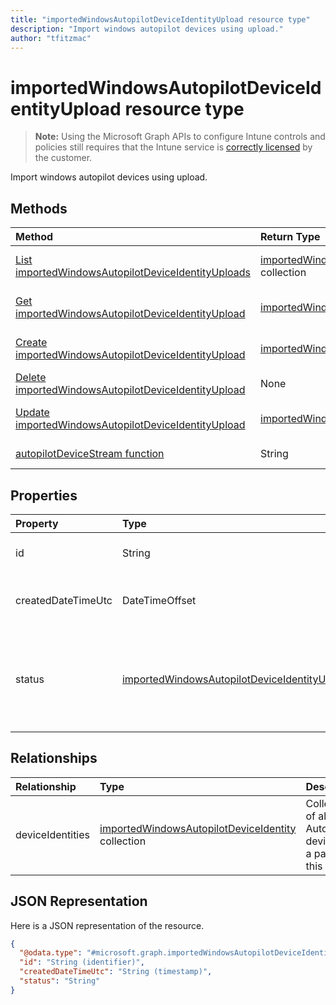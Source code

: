 ```yaml
---
title: "importedWindowsAutopilotDeviceIdentityUpload resource type"
description: "Import windows autopilot devices using upload."
author: "tfitzmac"
---
```


# importedWindowsAutopilotDeviceIdentityUpload resource type

> **Note:** Using the Microsoft Graph APIs to configure Intune controls and policies still requires that the Intune service is [correctly licensed](https://go.microsoft.com/fwlink/?linkid=839381) by the customer.

Import windows autopilot devices using upload.
## Methods
|Method|Return Type|Description|
|:---|:---|:---|
|[List importedWindowsAutopilotDeviceIdentityUploads](../api/intune-enrollment-importedwindowsautopilotdeviceidentityupload-list.md)|[importedWindowsAutopilotDeviceIdentityUpload](../resources/intune-enrollment-importedwindowsautopilotdeviceidentityupload.md) collection|List properties and relationships of the [importedWindowsAutopilotDeviceIdentityUpload](../resources/intune-enrollment-importedwindowsautopilotdeviceidentityupload.md) objects.|
|[Get importedWindowsAutopilotDeviceIdentityUpload](../api/intune-enrollment-importedwindowsautopilotdeviceidentityupload-get.md)|[importedWindowsAutopilotDeviceIdentityUpload](../resources/intune-enrollment-importedwindowsautopilotdeviceidentityupload.md)|Read properties and relationships of the [importedWindowsAutopilotDeviceIdentityUpload](../resources/intune-enrollment-importedwindowsautopilotdeviceidentityupload.md) object.|
|[Create importedWindowsAutopilotDeviceIdentityUpload](../api/intune-enrollment-importedwindowsautopilotdeviceidentityupload-create.md)|[importedWindowsAutopilotDeviceIdentityUpload](../resources/intune-enrollment-importedwindowsautopilotdeviceidentityupload.md)|Create a new [importedWindowsAutopilotDeviceIdentityUpload](../resources/intune-enrollment-importedwindowsautopilotdeviceidentityupload.md) object.|
|[Delete importedWindowsAutopilotDeviceIdentityUpload](../api/intune-enrollment-importedwindowsautopilotdeviceidentityupload-delete.md)|None|Deletes a [importedWindowsAutopilotDeviceIdentityUpload](../resources/intune-enrollment-importedwindowsautopilotdeviceidentityupload.md).|
|[Update importedWindowsAutopilotDeviceIdentityUpload](../api/intune-enrollment-importedwindowsautopilotdeviceidentityupload-update.md)|[importedWindowsAutopilotDeviceIdentityUpload](../resources/intune-enrollment-importedwindowsautopilotdeviceidentityupload.md)|Update the properties of a [importedWindowsAutopilotDeviceIdentityUpload](../resources/intune-enrollment-importedwindowsautopilotdeviceidentityupload.md) object.|
|[autopilotDeviceStream function](../api/intune-enrollment-importedwindowsautopilotdeviceidentityupload-autopilotdevicestream.md)|String|Create a upload request with autopilot device stream in it.|

## Properties
|Property|Type|Description|
|:---|:---|:---|
|id|String|The GUID for the object|
|createdDateTimeUtc|DateTimeOffset|DateTime when the entity is created.|
|status|[importedWindowsAutopilotDeviceIdentityUploadStatus](../resources/intune-enrollment-importedwindowsautopilotdeviceidentityuploadstatus.md)|Upload status. Possible values are: `noUpload`, `pending`, `complete`, `error`.|

## Relationships
|Relationship|Type|Description|
|:---|:---|:---|
|deviceIdentities|[importedWindowsAutopilotDeviceIdentity](../resources/intune-enrollment-importedwindowsautopilotdeviceidentity.md) collection|Collection of all Autopilot devices as a part of this upload.|

## JSON Representation
Here is a JSON representation of the resource.
<!-- {
  "blockType": "resource",
  "keyProperty": "id",
  "@odata.type": "microsoft.graph.importedWindowsAutopilotDeviceIdentityUpload"
}
-->
``` json
{
  "@odata.type": "#microsoft.graph.importedWindowsAutopilotDeviceIdentityUpload",
  "id": "String (identifier)",
  "createdDateTimeUtc": "String (timestamp)",
  "status": "String"
}
```



